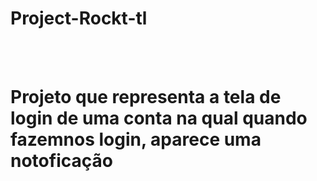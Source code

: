# Project-Rockt-tl
<br>
<br>
<h1> Projeto que representa a tela de login de uma conta na qual quando fazemnos login, aparece uma notoficação<h1/>
